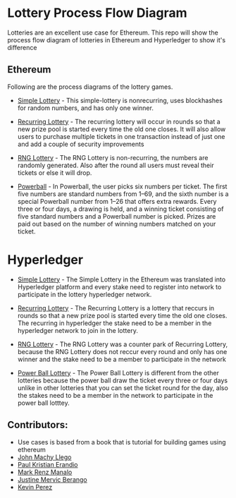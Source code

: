 # Lottery Process Flow Diagram

Lotteries are an excellent use case for Ethereum. This repo will show the process flow diagram of lotteries in Ethereum and Hyperledger to show it's difference

## Ethereum
Following are the process diagrams of the lottery games.

* [Simple Lottery](https://github.com/johnmackyllego/lottery/blob/master/ethereum/simple-lottery/Simple-lottery.jpg) - This simple-lottery is nonrecurring, uses blockhashes for random numbers, and has only
one winner.

* [Recurring Lottery](https://github.com/johnmackyllego/lottery/blob/master/ethereum/recurring/RecurringLottery(eth).jpg) - The
recurring lottery will occur in rounds so that a new prize pool is started every
time the old one closes. It will also allow users to purchase multiple
tickets in one transaction instead of just one and add a couple of security
improvements

* [RNG Lottery](https://github.com/johnmackyllego/lottery/blob/master/ethereum/rng%20lottery/RNG%20Lotter.jpg) - The RNG Lottery is non-recurring, the numbers are randomly generated. Also after the round all users must reveal their tickets or else it will drop.


* [Powerball](https://github.com/johnmackyllego/lottery/blob/master/ethereum/powerball/Ethereum-PowerBall-Flow-Design.jpg) - In Powerball, the user picks six numbers per ticket. The first five
numbers are standard numbers from 1–69, and the sixth number is a
special Powerball number from 1–26 that offers extra rewards. Every three
or four days, a drawing is held, and a winning ticket consisting of five
standard numbers and a Powerball number is picked. Prizes are paid out
based on the number of winning numbers matched on your ticket.

# Hyperledger



* [Simple Lottery](https://github.com/johnmackyllego/lottery/blob/master/hyperledger/simple-lottery/hyperledger-simple-lottery.jpg) - The Simple Lottery in the Ethereum was translated into Hyperledger platform and every stake need to register into network to participate in the lottery hyperledger network.

* [Recurring Lottery](https://github.com/johnmackyllego/lottery/blob/master/hyperledger/Recurring/Recurring%20Hyper.jpg)  - The Recurring Lottery is a lottery that reccurs in rounds so that a new prize pool is started every time the old one closes.  The recurring in hyperledger the stake need to be a member in the hyperledger network to join in the lottery.

* [RNG Lottery](https://raw.githubusercontent.com/johnmackyllego/lottery/master/hyperledger/RNG-Lottery/RNG.jpg) - The RNG Lottery was a counter park of Recurring Lottery, because the RNG Lottery does not reccur every round and only has one winner and the stake need to be a member to participate in the network

* [Power Ball Lottery](https://github.com/johnmackyllego/lottery/tree/master/hyperledger/powerball) - The Power Ball Lottery is different from the other lotteries because the power ball draw the ticket every three or four days unlike in other lotteries that you can set the ticket round for the day, also the stakes need to be a member in the network to participate in the power ball lotttey.




## Contributors:

* Use cases is based from a book that is tutorial for building games using ethereum
* [John Machy Llego](https://github.com/johnmackyllego) 
* [Paul Kristian Erandio](https://github.com/tensaipaul) 
* [Mark Renz Manalo](https://github.com/mark-renz)
* [Justine Mervic Berango](https://github.com/hustino)
* [Kevin Perez](https://github.com/kvzprz)

